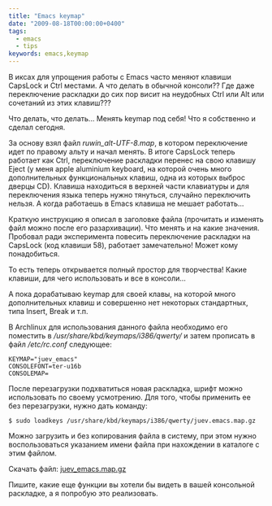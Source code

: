 ```yaml
---
title: "Emacs keymap"
date: "2009-08-18T00:00:00+0400"
tags:
  - emacs
  - tips
keywords: emacs,keymap
---
```

В иксах для упрощения работы с Emacs часто меняют клавиши CapsLock и Ctrl местами. А что делать в обычной консоли?? Где даже переключение раскладки до сих пор висит на неудобных Ctrl или Alt или сочетаний из этих клавиш???

Что делать, что делать... Менять keymap под себя! Что я собственно и сделал сегодня.

За основу взял файл <em>ruwin_alt-UTF-8.map</em>, в котором переключение идет по правому альту и начал менять. В итоге CapsLock теперь работает как Ctrl, переключение раскладки перенес на свою клавишу Eject (у меня apple aluminium keyboard, на которой очень много дополнительных функциональных клавиш, одна из которых выброс дверцы CD). Клавиша находиться в верхней части клавиатуры и для переключения языка теперь нужно тянуться, случайно переключить нельзя. А когда работаешь в Emacs клавиша не мешает работать...

Краткую инструкцию я описал в заголовке файла (прочитать и изменять файл можно после его разархивации). Что менять и на какие значения. Пробовал ради эксперимента повесить переключение раскладки на CapsLock (код клавиши 58), работает замечательно! Может кому понадобиться.

То есть теперь открывается полный простор для творчества! Какие клавиши, для чего использовать и все в консоли...

А пока дорабатываю keymap для своей клавы, на которой много дополнительных клавиш и совершенно нет некоторых стандартных, типа Insert, Break и т.п.

В Archlinux для использования данного файла необходимо его поместить в <em>/usr/share/kbd/keymaps/i386/qwerty/</em> и затем прописать в файл <em>/etc/rc.conf </em>следующее:

    KEYMAP="juev_emacs"
    CONSOLEFONT=ter-u16b
    CONSOLEMAP=

После перезагрузки подхватиться новая раскладка, шрифт можно использовать по своему усмотрению. Для того, чтобы применить ее без перезагрузки, нужно дать команду:

    $ sudo loadkeys /usr/share/kbd/keymaps/i386/qwerty/juev.emacs.map.gz

Можно загрузить и без копирования файла в систему, при этом нужно воспользоваться указанием имени файла при нахождении в каталоге с этим файлом.

Скачать файл: [juev_emacs.map.gz](https://static.juev.org/2009/08/juev_emacs.map.gz)

Пишите, какие еще функции вы хотели бы видеть в вашей консольной раскладке, а я попробую это реализовать.
